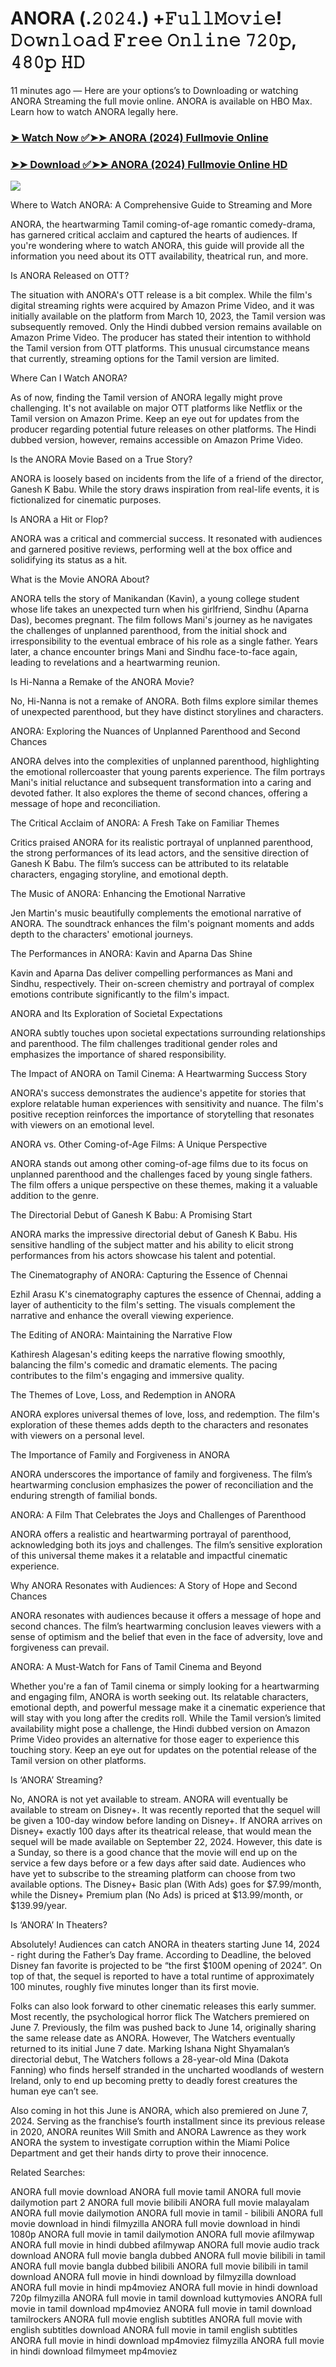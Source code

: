 # ANORA (.𝟸𝟶𝟸𝟺.) +𝙵𝚞𝚕𝚕𝙼𝚘𝚟𝚒𝚎! 𝙳𝚘𝚠𝚗𝚕𝚘𝚊𝚍 𝙵𝚛𝚎𝚎 𝙾𝚗𝚕𝚒𝚗𝚎 𝟽𝟸𝟶𝚙, 𝟺𝟾𝟶𝚙 𝙷𝙳
11 minutes ago — Here are your options’s to Downloading or watching ANORA Streaming the full movie online. ANORA is available on HBO Max. Learn how to watch ANORA legally here.


### [➤ Watch Now ✅➤➤ ANORA (2024) Fullmovie Online](https://aaamiiin.com/en/movie/1064213/ANORA-discod)

### [➤➤ Download ✅➤➤ ANORA (2024) Fullmovie Online HD](https://aaamiiin.com/en/movie/1064213/ANORA-discod)

<p dir="auto"><a href="https://aaamiiin.com/en/movie/1064213/ANORA-discod" title="PLAY NOW" rel="nofollow"><img src="https://i.imgur.com/jhNGoEt.gif" style="max-width: 100%;"></a></p>

Where to Watch ANORA: A Comprehensive Guide to Streaming and More

ANORA, the heartwarming Tamil coming-of-age romantic comedy-drama, has garnered critical acclaim and captured the hearts of audiences. If you're wondering where to watch ANORA, this guide will provide all the information you need about its OTT availability, theatrical run, and more.

Is ANORA Released on OTT?

The situation with ANORA's OTT release is a bit complex. While the film's digital streaming rights were acquired by Amazon Prime Video, and it was initially available on the platform from March 10, 2023, the Tamil version was subsequently removed. Only the Hindi dubbed version remains available on Amazon Prime Video. The producer has stated their intention to withhold the Tamil version from OTT platforms. This unusual circumstance means that currently, streaming options for the Tamil version are limited.

Where Can I Watch ANORA?

As of now, finding the Tamil version of ANORA legally might prove challenging. It's not available on major OTT platforms like Netflix or the Tamil version on Amazon Prime. Keep an eye out for updates from the producer regarding potential future releases on other platforms. The Hindi dubbed version, however, remains accessible on Amazon Prime Video.

Is the ANORA Movie Based on a True Story?

ANORA is loosely based on incidents from the life of a friend of the director, Ganesh K Babu. While the story draws inspiration from real-life events, it is fictionalized for cinematic purposes.

Is ANORA a Hit or Flop?

ANORA was a critical and commercial success. It resonated with audiences and garnered positive reviews, performing well at the box office and solidifying its status as a hit.

What is the Movie ANORA About?

ANORA tells the story of Manikandan (Kavin), a young college student whose life takes an unexpected turn when his girlfriend, Sindhu (Aparna Das), becomes pregnant. The film follows Mani's journey as he navigates the challenges of unplanned parenthood, from the initial shock and irresponsibility to the eventual embrace of his role as a single father. Years later, a chance encounter brings Mani and Sindhu face-to-face again, leading to revelations and a heartwarming reunion.

Is Hi-Nanna a Remake of the ANORA Movie?

No, Hi-Nanna is not a remake of ANORA. Both films explore similar themes of unexpected parenthood, but they have distinct storylines and characters.

ANORA: Exploring the Nuances of Unplanned Parenthood and Second Chances

ANORA delves into the complexities of unplanned parenthood, highlighting the emotional rollercoaster that young parents experience. The film portrays Mani's initial reluctance and subsequent transformation into a caring and devoted father. It also explores the theme of second chances, offering a message of hope and reconciliation.

The Critical Acclaim of ANORA: A Fresh Take on Familiar Themes

Critics praised ANORA for its realistic portrayal of unplanned parenthood, the strong performances of its lead actors, and the sensitive direction of Ganesh K Babu. The film’s success can be attributed to its relatable characters, engaging storyline, and emotional depth.

The Music of ANORA: Enhancing the Emotional Narrative

Jen Martin's music beautifully complements the emotional narrative of ANORA. The soundtrack enhances the film's poignant moments and adds depth to the characters' emotional journeys.

The Performances in ANORA: Kavin and Aparna Das Shine

Kavin and Aparna Das deliver compelling performances as Mani and Sindhu, respectively. Their on-screen chemistry and portrayal of complex emotions contribute significantly to the film's impact.

ANORA and Its Exploration of Societal Expectations

ANORA subtly touches upon societal expectations surrounding relationships and parenthood. The film challenges traditional gender roles and emphasizes the importance of shared responsibility.

The Impact of ANORA on Tamil Cinema: A Heartwarming Success Story

ANORA's success demonstrates the audience's appetite for stories that explore relatable human experiences with sensitivity and nuance. The film's positive reception reinforces the importance of storytelling that resonates with viewers on an emotional level.

ANORA vs. Other Coming-of-Age Films: A Unique Perspective

ANORA stands out among other coming-of-age films due to its focus on unplanned parenthood and the challenges faced by young single fathers. The film offers a unique perspective on these themes, making it a valuable addition to the genre.

The Directorial Debut of Ganesh K Babu: A Promising Start

ANORA marks the impressive directorial debut of Ganesh K Babu. His sensitive handling of the subject matter and his ability to elicit strong performances from his actors showcase his talent and potential.

The Cinematography of ANORA: Capturing the Essence of Chennai

Ezhil Arasu K's cinematography captures the essence of Chennai, adding a layer of authenticity to the film's setting. The visuals complement the narrative and enhance the overall viewing experience.

The Editing of ANORA: Maintaining the Narrative Flow

Kathiresh Alagesan's editing keeps the narrative flowing smoothly, balancing the film's comedic and dramatic elements. The pacing contributes to the film's engaging and immersive quality.

The Themes of Love, Loss, and Redemption in ANORA

ANORA explores universal themes of love, loss, and redemption. The film's exploration of these themes adds depth to the characters and resonates with viewers on a personal level.

The Importance of Family and Forgiveness in ANORA

ANORA underscores the importance of family and forgiveness. The film’s heartwarming conclusion emphasizes the power of reconciliation and the enduring strength of familial bonds.

ANORA: A Film That Celebrates the Joys and Challenges of Parenthood

ANORA offers a realistic and heartwarming portrayal of parenthood, acknowledging both its joys and challenges. The film’s sensitive exploration of this universal theme makes it a relatable and impactful cinematic experience.

Why ANORA Resonates with Audiences: A Story of Hope and Second Chances

ANORA resonates with audiences because it offers a message of hope and second chances. The film’s heartwarming conclusion leaves viewers with a sense of optimism and the belief that even in the face of adversity, love and forgiveness can prevail.

ANORA: A Must-Watch for Fans of Tamil Cinema and Beyond

Whether you're a fan of Tamil cinema or simply looking for a heartwarming and engaging film, ANORA is worth seeking out. Its relatable characters, emotional depth, and powerful message make it a cinematic experience that will stay with you long after the credits roll. While the Tamil version’s limited availability might pose a challenge, the Hindi dubbed version on Amazon Prime Video provides an alternative for those eager to experience this touching story. Keep an eye out for updates on the potential release of the Tamil version on other platforms.


Is ‘ANORA’ Streaming?

No, ANORA is not yet available to stream. ANORA will eventually be available to stream on Disney+. It was recently reported that the sequel will be given a 100-day window before landing on Disney+. If ANORA arrives on Disney+ exactly 100 days after its theatrical release, that would mean the sequel will be made available on September 22, 2024. However, this date is a Sunday, so there is a good chance that the movie will end up on the service a few days before or a few days after said date. Audiences who have yet to subscribe to the streaming platform can choose from two available options. The Disney+ Basic plan (With Ads) goes for $7.99/month, while the Disney+ Premium plan (No Ads) is priced at $13.99/month, or $139.99/year.

Is ‘ANORA’ In Theaters?

Absolutely! Audiences can catch ANORA in theaters starting June 14, 2024 - right during the Father’s Day frame. According to Deadline, the beloved Disney fan favorite is projected to be “the first $100M opening of 2024”. On top of that, the sequel is reported to have a total runtime of approximately 100 minutes, roughly five minutes longer than its first movie.

Folks can also look forward to other cinematic releases this early summer. Most recently, the psychological horror flick The Watchers premiered on June 7. Previously, the film was pushed back to June 14, originally sharing the same release date as ANORA. However, The Watchers eventually returned to its initial June 7 date. Marking Ishana Night Shyamalan’s directorial debut, The Watchers follows a 28-year-old Mina (Dakota Fanning) who finds herself stranded in the uncharted woodlands of western Ireland, only to end up becoming pretty to deadly forest creatures the human eye can’t see.

Also coming in hot this June is ANORA, which also premiered on June 7, 2024. Serving as the franchise’s fourth installment since its previous release in 2020, ANORA reunites Will Smith and ANORA Lawrence as they work ANORA the system to investigate corruption within the Miami Police Department and get their hands dirty to prove their innocence.


Related Searches:

ANORA full movie download
ANORA full movie tamil
ANORA full movie dailymotion part 2
ANORA full movie bilibili
ANORA full movie malayalam
ANORA full movie dailymotion
ANORA full movie in tamil - bilibili
ANORA full movie download in hindi filmyzilla
ANORA full movie download in hindi 1080p
ANORA full movie in tamil dailymotion
ANORA full movie afilmywap
ANORA full movie in hindi dubbed afilmywap
ANORA full movie audio track download
ANORA full movie bangla dubbed
ANORA full movie bilibili in tamil
ANORA full movie bangla dubbed bilibili
ANORA full movie bilibili in tamil download
ANORA full movie in hindi download by filmyzilla
download ANORA full movie in hindi mp4moviez
ANORA full movie in hindi download 720p filmyzilla
ANORA full movie in tamil download kuttymovies
ANORA full movie in tamil download mp4moviez
ANORA full movie in tamil download tamilrockers
ANORA full movie english subtitles
ANORA full movie with english subtitles download
ANORA full movie in tamil english subtitles
ANORA full movie in hindi download mp4moviez filmyzilla
ANORA full movie in hindi download filmymeet mp4moviez
